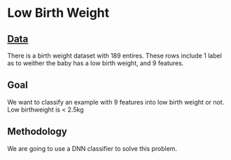 # Low Birth Weight

## [Data](http://www.statlab.uni-heidelberg.de/data/linmod/birthweight.html)
There is a birth weight dataset with 189 entires. These rows include 1 label as to weither the baby has a low birth weight, and 9 features.

## Goal
We want to classify an example with 9 features into low birth weight or not. Low birthweight is < 2.5kg

## Methodology
We are going to use a DNN classifier to solve this problem.
